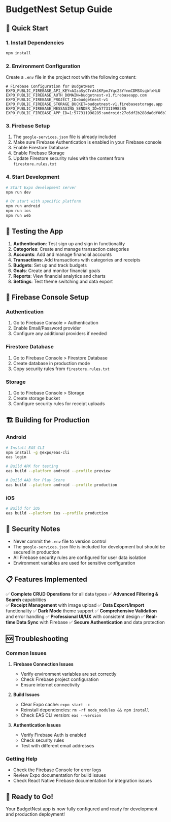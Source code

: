 # BudgetNest Setup Guide

## 🚀 Quick Start

### 1. Install Dependencies
```bash
npm install
```

### 2. Environment Configuration
Create a `.env` file in the project root with the following content:

```env
# Firebase Configuration for BudgetNest
EXPO_PUBLIC_FIREBASE_API_KEY=AIzaSyCTrAk1KFpmJYqc23YfnmCDMSXsqbfxHiU
EXPO_PUBLIC_FIREBASE_AUTH_DOMAIN=budgetnest-v1.firebaseapp.com
EXPO_PUBLIC_FIREBASE_PROJECT_ID=budgetnest-v1
EXPO_PUBLIC_FIREBASE_STORAGE_BUCKET=budgetnest-v1.firebasestorage.app
EXPO_PUBLIC_FIREBASE_MESSAGING_SENDER_ID=577311998285
EXPO_PUBLIC_FIREBASE_APP_ID=1:577311998285:android:27c6df2b288da0df06b704
```

### 3. Firebase Setup
1. The `google-services.json` file is already included
2. Make sure Firebase Authentication is enabled in your Firebase console
3. Enable Firestore Database
4. Enable Firebase Storage
5. Update Firestore security rules with the content from `firestore.rules.txt`

### 4. Start Development
```bash
# Start Expo development server
npm run dev

# Or start with specific platform
npm run android
npm run ios
npm run web
```

## 📱 Testing the App

1. **Authentication**: Test sign up and sign in functionality
2. **Categories**: Create and manage transaction categories
3. **Accounts**: Add and manage financial accounts
4. **Transactions**: Add transactions with categories and receipts
5. **Budgets**: Set up and track budgets
6. **Goals**: Create and monitor financial goals
7. **Reports**: View financial analytics and charts
8. **Settings**: Test theme switching and data export

## 🔧 Firebase Console Setup

### Authentication
1. Go to Firebase Console > Authentication
2. Enable Email/Password provider
3. Configure any additional providers if needed

### Firestore Database
1. Go to Firebase Console > Firestore Database
2. Create database in production mode
3. Copy security rules from `firestore.rules.txt`

### Storage
1. Go to Firebase Console > Storage
2. Create storage bucket
3. Configure security rules for receipt uploads

## 🏗️ Building for Production

### Android
```bash
# Install EAS CLI
npm install -g @expo/eas-cli
eas login

# Build APK for testing
eas build --platform android --profile preview

# Build AAB for Play Store
eas build --platform android --profile production
```

### iOS
```bash
# Build for iOS
eas build --platform ios --profile production
```

## 🔐 Security Notes

- Never commit the `.env` file to version control
- The `google-services.json` file is included for development but should be secured in production
- All Firebase security rules are configured for user data isolation
- Environment variables are used for sensitive configuration

## 📋 Features Implemented

✅ **Complete CRUD Operations** for all data types
✅ **Advanced Filtering & Search** capabilities  
✅ **Receipt Management** with image upload
✅ **Data Export/Import** functionality
✅ **Dark Mode** theme support
✅ **Comprehensive Validation** and error handling
✅ **Professional UI/UX** with consistent design
✅ **Real-time Data Sync** with Firebase
✅ **Secure Authentication** and data protection

## 🆘 Troubleshooting

### Common Issues

1. **Firebase Connection Issues**
   - Verify environment variables are set correctly
   - Check Firebase project configuration
   - Ensure internet connectivity

2. **Build Issues**
   - Clear Expo cache: `expo start -c`
   - Reinstall dependencies: `rm -rf node_modules && npm install`
   - Check EAS CLI version: `eas --version`

3. **Authentication Issues**
   - Verify Firebase Auth is enabled
   - Check security rules
   - Test with different email addresses

### Getting Help

- Check the Firebase Console for error logs
- Review Expo documentation for build issues
- Check React Native Firebase documentation for integration issues

## 🎉 Ready to Go!

Your BudgetNest app is now fully configured and ready for development and production deployment!
